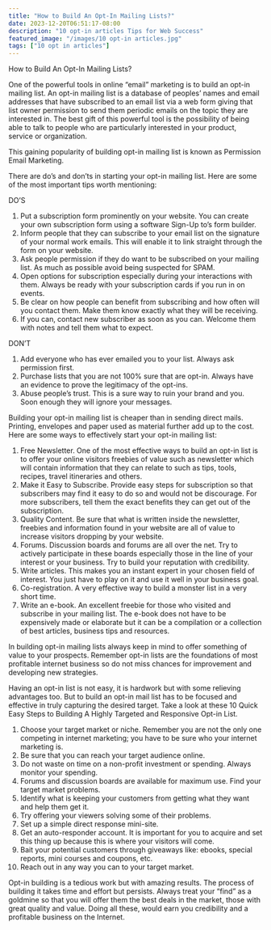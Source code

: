 ```yaml
---
title: "How to Build An Opt-In Mailing Lists?"
date: 2023-12-20T06:51:17-08:00
description: "10 opt-in articles Tips for Web Success"
featured_image: "/images/10 opt-in articles.jpg"
tags: ["10 opt in articles"]
---
```


How to Build An Opt-In Mailing Lists?


One of the powerful tools in online “email” marketing is to build an opt-in mailing list. An opt-in mailing list is a database of peoples’ names and email addresses that have subscribed to an email list via a web form giving that list owner permission to send them periodic emails on the topic they are interested in. The best gift of this powerful tool is the possibility of being able to talk to people who are particularly interested in your product, service or organization.

This gaining popularity of building opt-in mailing list is known as Permission Email Marketing.

There are do’s and don’ts in starting your opt-in mailing list. Here are some of the most important tips worth mentioning:

DO’S

1.	Put a subscription form prominently on your website. You can create your own subscription form using a software Sign-Up to’s form builder.
2.	Inform people that they can subscribe to your email list on the signature of your normal work emails. This will enable it to link straight through the form on your website.
3.	Ask people permission if they do want to be subscribed on your mailing list. As much as possible avoid being suspected for SPAM.
4.	Open options for subscription especially during your interactions with them. Always be ready with your subscription cards if you run in on events.
5.	Be clear on how people can benefit from subscribing and how often will you contact them. Make them know exactly what they will be receiving.
6.	If you can, contact new subscriber as soon as you can. Welcome them with notes and tell them what to expect.

DON’T

1.	Add everyone who has ever emailed you to your list. Always ask permission first.
2.	Purchase lists that you are not 100% sure that are opt-in. Always have an evidence to prove the legitimacy of the opt-ins.
3.	 Abuse people’s trust. This is a sure way to ruin your brand and you. Soon enough they will ignore your messages.

Building your opt-in mailing list is cheaper than in sending direct mails. Printing, envelopes and paper used as material further add up to the cost. Here are some ways to effectively start your opt-in mailing list:
1.	Free Newsletter. One of the most effective ways to build an opt-in list is to offer your online visitors freebies of value such as newsletter which will contain information that they can relate to such as tips, tools, recipes, travel itineraries and others.  
2.	Make it Easy to Subscribe. Provide easy steps for subscription so that subscribers may find it easy to do so and would not be discourage. For more subscribers, tell them the exact benefits they can get out of the subscription.
3.	Quality Content. Be sure that what is written inside the newsletter, freebies and information found in your website are all of value to increase visitors dropping by your website.
4.	Forums. Discussion boards and forums are all over the net. Try to actively participate in these boards especially those in the line of your interest or your business. Try to build your reputation with credibility.
5.	Write articles. This makes you an instant expert in your chosen field of interest. You just have to play on it and use it well in your business goal.
6.	Co-registration. A very effective way to build a monster list in a very short time.
7.	Write an e-book. An excellent freebie for those who visited and subscribe in your mailing list. The e-book does not have to be expensively made or elaborate but it can be a compilation or a collection of best articles, business tips and resources.

In building opt-in mailing lists always keep in mind to offer something of value to your prospects. Remember opt-in lists are the foundations of most profitable internet business so do not miss chances for improvement and developing new strategies. 

Having an opt-in list is not easy, it is hardwork but with some relieving advantages too. But to build an opt-in mail list has to be focused and effective in truly capturing the desired target. Take a look at these 10 Quick Easy Steps to Building A Highly Targeted and Responsive Opt-in List.

1.	Choose your target market or niche. Remember you are not the only one competing in internet marketing; you have to be sure who your internet marketing is.
2.	Be sure that you can reach your target audience online. 
3.	Do not waste on time on a non-profit investment or spending. Always monitor your spending.
4.	Forums and discussion boards are available for maximum use. Find your target market problems.
5.	Identify what is keeping your customers from getting what they want and help them get it. 
6.	Try offering your viewers solving some of their problems.
7.	Set up a simple direct response mini-site.
8.	Get an auto-responder account. It is important for you to acquire and set this thing up because this is where your visitors will come.
9.	Bait your potential customers through giveaways like: ebooks, special reports, mini courses and coupons, etc.
10.	Reach out in any way you can to your target market.

Opt-in building is a tedious work but with amazing results. The process of building it takes time and effort but persists. Always treat your “find” as a goldmine so that you will offer them the best deals in the market, those with great quality and value. Doing all these, would earn you credibility and a profitable business on the Internet.                                                                                                                                                                                                                                    
  

